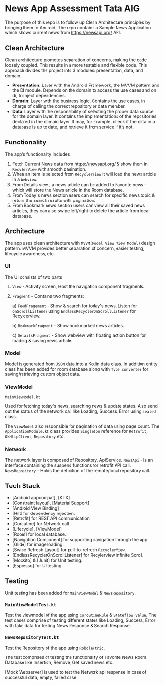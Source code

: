 
# News App Assessment Tata AIG 
The purpose of this repo is to follow up Clean Architecture principles by bringing them to Android. The repo contains a Sample News Application which shows current news from https://newsapi.org/ API.

## Clean Architecture
Clean architecture promotes separation of concerns, making the code loosely coupled. This results in a more testable and flexible code. This approach divides the project into 3 modules: presentation, data, and domain.
* __Presentation__: Layer with the Android Framework, the MVVM pattern and the DI module. Depends on the domain to access the use cases and on di, to inject dependencies.
* __Domain__: Layer with the business logic. Contains the use cases, in charge of calling the correct repository or data member.
* __Data__: Layer with the responsibility of selecting the proper data source for the domain layer. It contains the implementations of  the repositories declared in the domain layer. It may, for example, check if the data in a database is up to date, and retrieve it from service if it’s not.

## Functionality
The app's functionality includes:
1. Fetch Current News data from https://newsapi.org/ & show them in `RecylerView` with smooth pagination.
2. When an item is selected from `RecyclerView` it will load the news article in a `Webview`.
3. From Details view , a news article can be added to Favorite news - which will store the News article in the Room database.
4. From Today's news section users can search for specific news topic & return the search results with pagination.
5. From Bookmark news section users can view all their saved news articles, they can also swipe left/right to delete the article from local database.

## Architecture
The app uses clean architecture with `MVVM(Model View View Model)` design pattern. 
MVVM provides better separation of concern, easier testing, lifecycle awareness, etc.

### UI
The UI consists of two parts
1. `View` - Activity screen, Host the navigation component fragments.
2. `Fragment` - Contains two fragments:

    a) `FeedFragement` - Show & search for today's news. Listen for `onScrollListener` using `EndlessRecyclerOnScrollListener` for Recylcerview.

    b) `BookmarkFragment` - Show bookmarked news articles.

    c) `DetailsFragment` - Show webview with floating action button for loading & saving news article.

### Model
Model is generated from `JSON` data into a Kotlin data class.
In addition entity class has been added for room database along with `Type converter` for saving/retrieving custom object data.

### ViewModel
`MainViewModel.kt`

Used for fetching today's news, searching news & update states. Also send out the status of the network call like Loading, Success, Error using `sealed` class.

The `ViewModel` also responsible for pagination of data using page count.
The `ApplicationModule.kt` class provides  `Singleton` reference for `Retrofit`, `OkHttpClient`, `Repository` etc.

### Network
The network layer is composed of Repository, ApiService.
`NewsApi` - Is an interface containing the suspend functions for retrofit API call.
`NewsRepository` - Holds the definition of the remote/local repository call.

 ## Tech Stack
* [Android appcompat], [KTX],
* [Constraint layout], [Material Support]
* [Android View Binding]
* [Hilt] for dependency injection.
* [Retrofit] for REST API communication
* [Coroutine] for Network call
* [Lifecycle], [ViewModel]
* [Room] for local database.
* [Navigation Component] for supporting navigation through the app.
* [Glide] for image loading.
* [Swipe Refresh Layout] for pull-to-refresh `RecyclerView`.
* [EndlessRecyclerOnScrollListener] for Recylerview Infinite Scroll.
* [Mockito] & [Junit] for Unit testing.
* [Espresso] for UI testing.

## Testing
Unit testing has been added for `MainViewModel` & `NewsRepository`.

### `MainViewModelTest.kt`
Test the viewmodel of the app using `CoroutineRule` & `Stateflow value`.
The test cases comprise of testing different states like Loading, Success, Error with fake data for testing News Response & Search Response.

### `NewsRepositoryTest.kt`
Test the Repository of the app using `Robolectric`.

The test comprises of testing the functionality of Favorite News Room Database like Insertion, Remove, Get saved news etc.

[Mock Webserver] is used to test the Network api response in case of successful data, empty, failed case.




